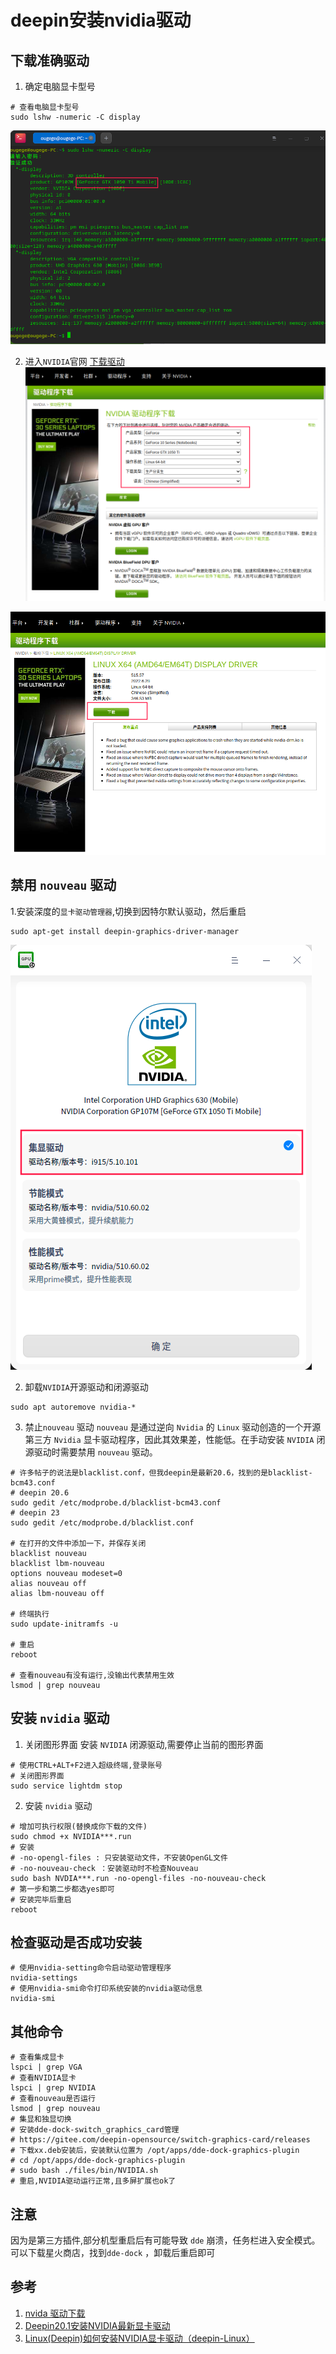# deepin安装nvidia驱动

## 下载准确驱动
1. 确定电脑显卡型号
```shell
# 查看电脑显卡型号
sudo lshw -numeric -C display
```
![查看电脑显卡型号](/Images/Linux/deepin安装nvidia驱动/step_1.png '查看电脑显卡型号')

2. 进入`NVIDIA`官网 [下载驱动](https://www.nvidia.cn/Download/index.aspx?lang=cn)
![搜索驱动](/Images/Linux/deepin安装nvidia驱动/step_2.png '搜索驱动')

![下载驱动](/Images/Linux/deepin安装nvidia驱动/step_3.png '下载驱动')

## 禁用 `nouveau` 驱动
1.安装深度的`显卡驱动管理器`,切换到因特尔默认驱动，然后重启
```shell
sudo apt-get install deepin-graphics-driver-manager
```
![显卡驱动管理](/Images/Linux/deepin安装nvidia驱动/step_4.png '显卡驱动管理')

2. 卸载`NVIDIA`开源驱动和闭源驱动
```shell
sudo apt autoremove nvidia-*
```

3. 禁止`nouveau` 驱动
`nouveau` 是通过逆向 `Nvidia` 的 `Linux` 驱动创造的一个开源第三方 `Nvidia` 显卡驱动程序，因此其效果差，性能低。在手动安装 `NVIDIA` 闭源驱动时需要禁用 `nouveau` 驱动。
```shell
# 许多帖子的说法是blacklist.conf，但我deepin是最新20.6，找到的是blacklist-bcm43.conf
# deepin 20.6
sudo gedit /etc/modprobe.d/blacklist-bcm43.conf
# deepin 23
sudo gedit /etc/modprobe.d/blacklist.conf

# 在打开的文件中添加一下，并保存关闭
blacklist nouveau
blacklist lbm-nouveau
options nouveau modeset=0
alias nouveau off
alias lbm-nouveau off

# 终端执行
sudo update-initramfs -u

# 重启
reboot

# 查看nouveau有没有运行,没输出代表禁用生效
lsmod | grep nouveau
```

## 安装 `nvidia` 驱动

1. 关闭图形界面
安装 `NVIDIA` 闭源驱动,需要停止当前的图形界面
```shell
# 使用CTRL+ALT+F2进入超级终端,登录账号
# 关闭图形界面
sudo service lightdm stop
```

2. 安装 `nvidia` 驱动
```shell
# 增加可执行权限(替换成你下载的文件)
sudo chmod +x NVIDIA***.run
# 安装
# -no-opengl-files : 只安装驱动文件，不安装OpenGL文件
# -no-nouveau-check ：安装驱动时不检查Nouveau
sudo bash NVDIA***.run -no-opengl-files -no-nouveau-check
# 第一步和第二步都选yes即可
# 安装完毕后重启
reboot
```

## 检查驱动是否成功安装
```shell
# 使用nvidia-setting命令启动驱动管理程序
nvidia-settings
# 使用nvidia-smi命令打印系统安装的nvidia驱动信息
nvidia-smi
```

## 其他命令
```shell
# 查看集成显卡
lspci | grep VGA
# 查看NVIDIA显卡
lspci | grep NVIDIA
# 查看nouveau是否运行
lsmod | grep nouveau
# 集显和独显切换
# 安装dde-dock-switch_graphics_card管理
# https://gitee.com/deepin-opensource/switch-graphics-card/releases
# 下载xx.deb安装后，安装默认位置为 /opt/apps/dde-dock-graphics-plugin
# cd /opt/apps/dde-dock-graphics-plugin
# sudo bash ./files/bin/NVIDIA.sh
# 重启,NVIDIA驱动运行正常,且多屏扩展也ok了
```

## 注意
因为是第三方插件,部分机型重启后有可能导致 `dde` 崩溃，任务栏进入安全模式。可以下载星火商店，找到`dde-dock` ，卸载后重启即可

## 参考
1. [nvida 驱动下载](https://www.nvidia.cn/geforce/drivers/)
1. [Deepin20.1安装NVIDIA最新显卡驱动](https://bbs.deepin.org/post/213544)
1. [Linux(Deepin)如何安装NVIDIA显卡驱动（deepin-Linux）](https://www.likecs.com/show-187504.html)
